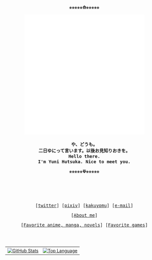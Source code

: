 <!-- Rxyhn's Aesthetic GitHub Profile -->
<div align="justify">

<!-- Profile -->
<p align="center"><strong><samp>❀❀❀❀❀⟰❀❀❀❀❀</samp></strong></p>

<p align="center">
  <samp>
      <img src="./view/mark.svg">
    <br>
    <br>
    <b>
      や、どうも。
    <br>
      二日ゆにって言います。以後お見知りおきを。
    </b>
    <br>
    <b>
      Hello there.
    <br>
      I'm Yuni Hutsuka. Nice to meet you.
    </b>
  </samp>
</p>

<p align="center"><strong><samp>❀❀❀❀❀⟱❀❀❀❀❀</samp></strong></p>

<br>

<h2></h2><br>

<!-- Contact Me -->
<p align="center">
  <samp>
    [<a href="https://twitter.com/yuni_hutsuka">twitter</a>]
    [<a href="https://www.pixiv.net/users/20509498">pixiv</a>]
    [<a href="https://kakuyomu.jp/users/yuni_hutsuka">kakuyomu</a>]
    [<a href="mailto:yuni.wille999@gmail.com">e-mail</a>]
  </samp>
</p>

<!-- About me -->
<p align="center">
  <samp>
    [<a href="./detail/profile.md">About me</a>]
  </samp>
</p>

<!-- My favorite... -->
<p align="center">
  <samp>
    [<a href="./detail/history.md">Favorite anime, manga, novels</a>]
    [<a href="./detail/games.md">Favorite games</a>]
  </samp>
</p>

<h2></h2><br>

<!-- Github Stats -->
<div align="center">
  <table>
    <tr>
      <td>
        <a href="#--------">
          <img height="137px" align="center" alt="GitHub Stats" src="https://github-readme-stats.vercel.app/api?username=yuni-hutsuka&count_private=true&show_icons=true&include_all_commits=true&line_height=21&hide_border=true&theme=nord"/>
        </a>
      </td>
      <td>
        <a href="#--------">
          <img height="137px" align="center" alt="Top Language" src="https://github-readme-stats.vercel.app/api/top-langs/?username=yuni-hutsuka&layout=compact&line_height=21&hide_border=true&theme=nord"/>
        </a>
      </td>
    </tr>
  </table>
</div>

